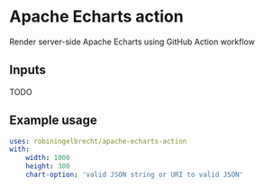 # Apache Echarts action

Render server-side Apache Echarts using GitHub Action workflow

## Inputs

TODO

## Example usage

```yaml
uses: robiningelbrecht/apache-echarts-action
with:
    width: 1000
    height: 300
    chart-option: 'valid JSON string or URI to valid JSON'
```
